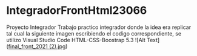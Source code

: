 # IntegradorFrontHtml23066
Proyecto Integrador
Trabajo practico integrador donde la idea era replicar tal cual la siguiente imagen escribiendo el codigo correspondiente, se utilizo Visual Studio Code HTML-CSS-Boostrap 5.3
![Alt Text]([final_front_2021 (2).jpg](https://github.com/jonynash/IntegradorFrontHtml23066/blob/54019afe1da7cbe6232d66ac65e1145edd085c98/final_front_2021%20(2).jpg))
